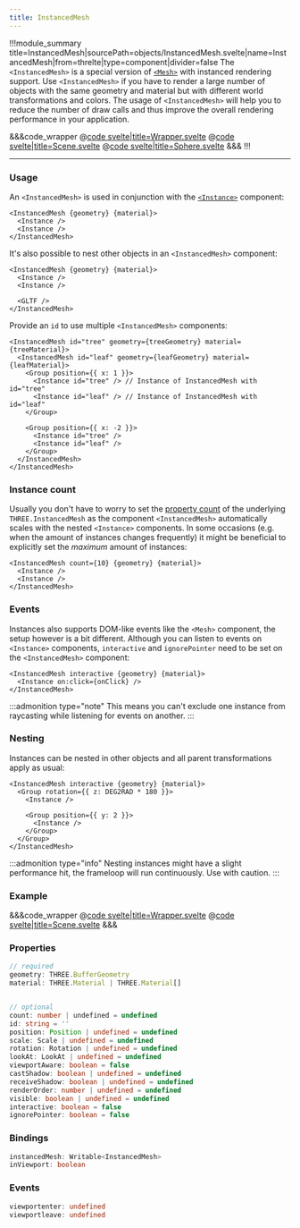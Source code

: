 ```yaml
---
title: InstancedMesh
---
```


<script lang="ts">
import Wrapper from '$examples/instanced-mesh/Wrapper.svelte'
</script>

!!!module_summary title=InstancedMesh|sourcePath=objects/InstancedMesh.svelte|name=InstancedMesh|from=threlte|type=component|divider=false
The `<InstancedMesh>` is a special version of [`<Mesh>`](/docs/components/11-mesh) with instanced rendering support. Use `<InstancedMesh>` if you have to render a large number of objects with the same geometry and material but with different world transformations and colors. The usage of `<InstancedMesh>` will help you to reduce the number of draw calls and thus improve the overall rendering performance in your application.

<ExampleWrapper>
  <Wrapper />
</ExampleWrapper>

&&&code_wrapper
@[code svelte|title=Wrapper.svelte](../../../examples/instanced-mesh/Wrapper.svelte)
@[code svelte|title=Scene.svelte](../../../examples/instanced-mesh/Scene.svelte)
@[code svelte|title=Sphere.svelte](../../../examples/instanced-mesh/Sphere.svelte)
&&&
!!!

---

### Usage

An `<InstancedMesh>` is used in conjunction with the [`<Instance>`](/docs/components/13-instance) component:

```svelte
<InstancedMesh {geometry} {material}>
  <Instance />
  <Instance />
</InstancedMesh>
```

It's also possible to nest other objects in an `<InstancedMesh>` component:

```svelte
<InstancedMesh {geometry} {material}>
  <Instance />
  <Instance />

  <GLTF />
</InstancedMesh>
```

Provide an `id` to use multiple `<InstancedMesh>` components:

```svelte
<InstancedMesh id="tree" geometry={treeGeometry} material={treeMaterial}>
  <InstancedMesh id="leaf" geometry={leafGeometry} material={leafMaterial}>
    <Group position={{ x: 1 }}>
      <Instance id="tree" /> // Instance of InstancedMesh with id="tree"
      <Instance id="leaf" /> // Instance of InstancedMesh with id="leaf"
    </Group>

    <Group position={{ x: -2 }}>
      <Instance id="tree" />
      <Instance id="leaf" />
    </Group>
  </InstancedMesh>
</InstancedMesh>
```

### Instance count

Usually you don't have to worry to set the [property count](https://threejs.org/docs/index.html?q=insta#api/en/objects/InstancedMesh.count) of the underlying `THREE.InstancedMesh` as the component `<InstancedMesh>` automatically scales with the nested `<Instance>` components. In some occasions (e.g. when the amount of instances changes frequently) it might be beneficial to explicitly set the _maximum_ amount of instances:

```svelte
<InstancedMesh count={10} {geometry} {material}>
  <Instance />
  <Instance />
</InstancedMesh>
```

### Events

Instances also supports DOM-like events like the `<Mesh>` component, the setup however is a bit different. Although you can listen to events on `<Instance>` components, `interactive` and `ignorePointer` need to be set on the `<InstancedMesh>` component:

```svelte
<InstancedMesh interactive {geometry} {material}>
  <Instance on:click={onClick} />
</InstancedMesh>
```

:::admonition type="note"
This means you can't exclude one instance from raycasting while listening for events on another.
:::

### Nesting

Instances can be nested in other objects and all parent transformations apply as usual:

```svelte
<InstancedMesh interactive {geometry} {material}>
  <Group rotation={{ z: DEG2RAD * 180 }}>
    <Instance />

    <Group position={{ y: 2 }}>
      <Instance />
    </Group>
  </Group>
</InstancedMesh>
```

:::admonition type="info"
Nesting instances might have a slight performance hit, the frameloop will run continuously. Use with caution.
:::

### Example

<script lang="ts">
import WrapperSimple from '$examples/instanced-mesh-simple/Wrapper.svelte'
</script>

<ExampleWrapper>
  <WrapperSimple />
</ExampleWrapper>

&&&code_wrapper
@[code svelte|title=Wrapper.svelte](../../../examples/instanced-mesh-simple/Wrapper.svelte)
@[code svelte|title=Scene.svelte](../../../examples/instanced-mesh-simple/Scene.svelte)
&&&

### Properties

```ts
// required
geometry: THREE.BufferGeometry
material: THREE.Material | THREE.Material[]


// optional
count: number | undefined = undefined
id: string = ''
position: Position | undefined = undefined
scale: Scale | undefined = undefined
rotation: Rotation | undefined = undefined
lookAt: LookAt | undefined = undefined
viewportAware: boolean = false
castShadow: boolean | undefined = undefined
receiveShadow: boolean | undefined = undefined
renderOrder: number | undefined = undefined
visible: boolean | undefined = undefined
interactive: boolean = false
ignorePointer: boolean = false
```

### Bindings

```ts
instancedMesh: Writable<InstancedMesh>
inViewport: boolean
```

### Events

```ts
viewportenter: undefined
viewportleave: undefined
```
